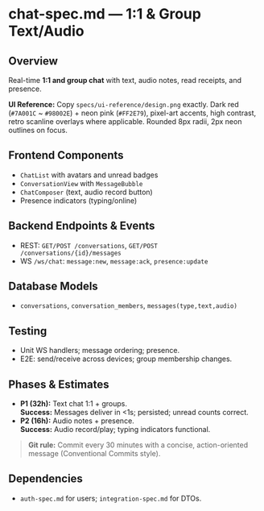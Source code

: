 # chat-spec.md — 1:1 & Group Text/Audio

## Overview
Real-time **1:1 and group chat** with text, audio notes, read receipts, and presence.

**UI Reference:** Copy `specs/ui-reference/design.png` exactly. Dark red (`#7A001C` ~ `#98002E`) + neon pink (`#FF2E79`),
pixel-art accents, high contrast, retro scanline overlays where applicable. Rounded 8px radii, 2px neon outlines on focus.

## Frontend Components
- `ChatList` with avatars and unread badges
- `ConversationView` with `MessageBubble`
- `ChatComposer` (text, audio record button)
- Presence indicators (typing/online)

## Backend Endpoints & Events
- REST: `GET/POST /conversations`, `GET/POST /conversations/{id}/messages`
- WS `/ws/chat`: `message:new`, `message:ack`, `presence:update`

## Database Models
- `conversations`, `conversation_members`, `messages(type,text,audio)`

## Testing
- Unit WS handlers; message ordering; presence.
- E2E: send/receive across devices; group membership changes.

## Phases & Estimates
- **P1 (32h):** Text chat 1:1 + groups.  
  **Success:** Messages deliver in <1s; persisted; unread counts correct.
- **P2 (16h):** Audio notes + presence.  
  **Success:** Audio record/play; typing indicators functional.

> **Git rule:** Commit every 30 minutes with a concise, action-oriented message (Conventional Commits style).

## Dependencies
- `auth-spec.md` for users; `integration-spec.md` for DTOs.
